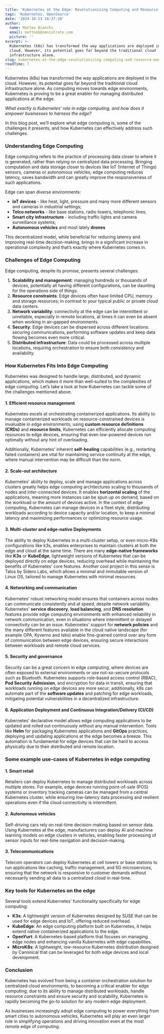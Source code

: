 ```yaml
---
title: 'Kubernetes at the Edge: Revolutionizing Computing and Resource Management'
tags: 'Kubernetes, OpenSource'
date: '2024-10-23 10:37:38'
author:
  name: Matteo Bianchi
  email: matteob@omnistrate.com
  picture: ''
excerpt: >-
  Kubernetes (k8s) has transformed the way applications are deployed in the
  cloud. However, its potential goes far beyond the traditional cloud
  infrastructure alone.
slug: kubernetes-at-the-edge-revolutionizing-computing-and-resource-management
readTime: 7
---
```


Kubernetes (k8s) has transformed the way applications are deployed in the cloud. However, its potential goes far beyond the traditional cloud infrastructure alone. As computing moves towards edge environments, Kubernetes is proving to be a great enabler for managing distributed applications at the edge.

_What exactly is Kubernetes' role in edge computing, and how does it empower businesses to harness the edge?_

In this blog post, we’ll explore what edge computing is, some of the challenges it presents, and how Kubernetes can effectively address such challenges.


### **Understanding Edge Computing**


Edge computing refers to the practice of processing data closer to where it is generated, rather than relying on centralized data processing. Bringing computation and data storage closer to devices like IoT (Internet of Things) sensors, cameras or autonomous vehicles; edge computing reduces latency, saves bandwidth and can greatly improve the responsiveness of such applications.

Edge can span diverse environments:
- **IoT devices** - like heat, light, pressure and many more different sensors and cameras in industrial settings;
- **Telco networks** - like base stations, radio towers, telephonic lines;
- **Smart city infrastructure** - including traffic lights and camera surveillance systems;
- **Autonomous vehicles** and most lately **drones**

This decentralized model, while beneficial for reducing latency and improving real-time decision-making, brings in a significant increase in operational complexity and that’s exactly where Kubernetes comes in.


### **Challenges of Edge Computing**


Edge computing, despite its promise, presents several challenges:
1. **Scalability and management**: managing hundreds or thousands of devices, potentially all having different configurations, can be daunting for the operations side of things.
2. **Resource constraints**: Edge devices often have limited CPU, memory and storage resources; in contrast to your typical public or private cloud data centers.
3. **Network variability**: connectivity at the edge can be intermittent or unreliable, especially in remote locations, at times it can even be absent when working in air-gapped environments.
4. **Security**: Edge devices can be dispersed across different locations: securing communications, performing software updates and keep data flowing becomes even more critical.
5. **Distributed infrastructure**: Data could be processed across multiple locations, requiring orchestration to ensure both consistency and availability.


### **How Kubernetes Fits Into Edge Computing**


Kubernetes was designed to handle large, distributed, and dynamic applications, which makes it more than well-suited to the complexities of edge computing. 
Let’s take a look at how Kubernetes can tackle some of the challenges mentioned above.


#### 1. **Efficient resource management**

Kubernetes excels at orchestrating containerized applications. Its ability to manage containerized workloads on resource-constrained devices is invaluable in edge environments; using **custom resource definitions (CRDs)** and **resource limits**, Kubernetes can efficiently allocate computing resources to edge devices, ensuring that even low-powered devices run optimally without any hint of overloading.

Additionally, Kubernetes’ inherent **self-healing** capabilities (e.g., restarting failed containers) are vital for maintaining service continuity at the edge, where manual intervention may be difficult than the norm.


#### 2. **Scale-out architecture**

Kubernetes' ability to deploy, scale and manage applications across clusters greatly helps edge computing architectures scaling to thousands of nodes and inter-connected devices. It enables **horizontal scaling** of the applications, meaning more instances can be spun up on demand, based on the workload or the amount of devices active. In the context of edge computing, Kubernetes can manage devices in a fleet style, distributing workloads according to device capacity and/or location, to keep a minimal latency and maximizing performances or optimizing resource usage.


#### 3. **Multi-cluster and edge-native Deployments**

The ability to deploy Kubernetes in a multi-cluster setup, or even micro-K8s configurations like k3s, enables enterprises to maintain clusters at both the edge and cloud at the same time. There are many **edge-native frameworks** like **K3s** or **KubeEdge**, lightweight versions of Kubernetes that can be deployed directly on edge devices, reducing overhead while maintaining the benefits of Kubernetes’ core features.
Another cool project in this sense is Talos by Sidero Labs, which allows a minimal and immutable version of Linux OS, tailored to manage Kubernetes with minimal resources.


#### 4. **Networking and communication**

Kubernetes’ robust networking model ensures that containers across nodes can communicate consistently and at speed, despite network variability. Kubernetes' **service discovery**, **load balancing**, and **DNS resolution** features provide edge computing environments with enhanced reliability in network communication, even in situations where intermittent or delayed connectivity can be an issue.
Kubernetes' support for **network policies** and the many different features available in the cloud native landscape (for example OPA, Kyverno and Istio) enable fine-grained control over any form of communication between edge devices, ensuring secure interactions between workloads and remote cloud services.


#### 5. **Security and governance**

Security can be a great concern in edge computing, where devices are often exposed to external environments or use not-so-secure protocols such as Bluetooth. 
Kubernetes supports role-based access control (RBAC), **Pod Security Admission**, and encryption for data in transit, ensuring that workloads running on edge devices are more secur; additionally, k8s can automate part of the **software updates** and patching for edge workloads, mitigating potential vulnerabilities in a decentralized infrastructure.


#### 6. **Application Deployment and Continuous Integration/Delivery (CI/CD)**

Kubernetes’ declarative model allows edge computing applications to be updated and rolled out continuously without any manual intervention. Tools like **Helm** for packaging Kubernetes applications and **GitOps** practices, deploying and updating applications at the edge becomes a breeze. This automation is fundamental for edge devices that can be hard to access physically due to their distributed and remote location.


### **Some example use-cases of Kubernetes in edge computing**



#### 1. **Smart retail**

Retailers can deploy Kubernetes to manage distributed workloads across multiple stores. For example, edge devices running point-of-sale (POS) systems or inventory tracking cameras can be managed from a central Kubernetes cluster, while ensuring low-latency data processing and resilient operations even if the cloud connectivity is intermittent.


#### 2. **Autonomous vehicles**

Self-driving cars rely on real-time decision-making based on sensor data. Using Kubernetes at the edge, manufacturers can deploy AI and machine learning models on edge clusters in vehicles, enabling faster processing of sensor inputs for real-time navigation and decision-making.


#### 3. **Telecommunications**

Telecom operators can deploy Kubernetes at cell towers or base stations to run applications like caching, traffic management, and 5G microservices, ensuring that the network is responsive to customer demands without necessarily sending all data to a centralized cloud in real-time.


### **Key tools for Kubernetes on the edge**


Several tools extend Kubernetes' functionality specifically for edge computing:

- **K3s**: A lightweight version of Kubernetes designed by SUSE that can be used for edge devices and IoT, offering reduced overhead.
- **KubeEdge**: An edge computing platform built on Kubernetes, it helps extend native containerized applications to the edge.
- **OpenYurt**: A Kubernetes-based platform that focuses on managing edge nodes and enhancing vanilla Kubernetes with edge capabilities.
- **MicroK8s**: A lightweight, low-resource Kubernetes distribution designed by Canonical that can be leveraged for both edge devices and local development.



### **Conclusion**


Kubernetes has evolved from being a container orchestration solution for centralized cloud environments, to becoming a critical enabler for edge computing; due to its ability to manage distributed workloads, handle resource constraints and ensure security and scalability, Kubernetes is rapidly becoming the go-to solution for any modern edge deployment.

As businesses increasingly adopt edge computing to power everything from smart cities to autonomous vehicles, Kubernetes will play an even larger role in simplifying operations and driving innovation even at the most remote edge of computing.


